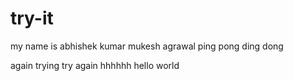 # try-it
my name is abhishek kumar mukesh agrawal
ping pong ding dong

again trying 
try again 
hhhhhh
hello world
